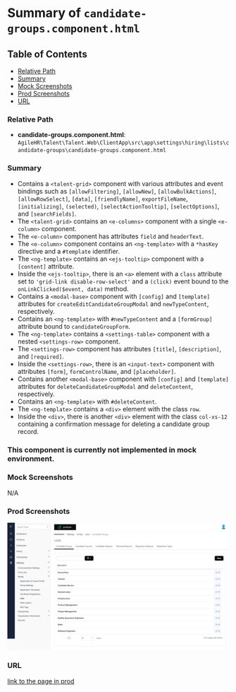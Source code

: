 # Summary of `candidate-groups.component.html`

## Table of Contents

-   [Relative Path](#relative-path)
-   [Summary](#summary)
-   [Mock Screenshots](#mock-screenshots)
-   [Prod Screenshots](#prod-screenshots)
-   [URL](#url)

### Relative Path

-   **candidate-groups.component.html**: `AgileHR\Talent\Talent.Web\ClientApp\src\app\settings\hiring\lists\candidate-groups\candidate-groups.component.html`

### Summary

-   Contains a `<talent-grid>` component with various attributes and event bindings such as `[allowFiltering]`, `[allowNew]`, `[allowBulkActions]`, `[allowRowSelect]`, `[data]`, `[friendlyName]`, `exportFileName`, `[initializing]`, `(selected)`, `[selectActionTooltip]`, `[selectOptions]`, and `[searchFields]`.
-   The `<talent-grid>` contains an `<e-columns>` component with a single `<e-column>` component.
-   The `<e-column>` component has attributes `field` and `headerText`.
-   The `<e-column>` component contains an `<ng-template>` with a `*hasKey` directive and a `#template` identifier.
-   The `<ng-template>` contains an `<ejs-tooltip>` component with a `[content]` attribute.
-   Inside the `<ejs-tooltip>`, there is an `<a>` element with a `class` attribute set to `'grid-link disable-row-select'` and a `(click)` event bound to the `onLinkClicked($event, data)` method.
-   Contains a `<modal-base>` component with `[config]` and `[template]` attributes for `createEditCandidateGroupModal` and `newTypeContent`, respectively.
-   Contains an `<ng-template>` with `#newTypeContent` and a `[formGroup]` attribute bound to `candidateGroupForm`.
-   The `<ng-template>` contains a `<settings-table>` component with a nested `<settings-row>` component.
-   The `<settings-row>` component has attributes `[title]`, `[description]`, and `[required]`.
-   Inside the `<settings-row>`, there is an `<input-text>` component with attributes `[form]`, `formControlName`, and `[placeholder]`.
-   Contains another `<modal-base>` component with `[config]` and `[template]` attributes for `deleteCandidateGroupModal` and `deleteContent`, respectively.
-   Contains an `<ng-template>` with `#deleteContent`.
-   The `<ng-template>` contains a `<div>` element with the class `row`.
-   Inside the `<div>`, there is another `<div>` element with the class `col-xs-12` containing a confirmation message for deleting a candidate group record.

### This component is currently not implemented in mock environment.

### Mock Screenshots

N/A

### Prod Screenshots

![Prod Screenshot](./candidate-groups-prod.png)

### URL

[link to the page in prod](https://piedpiper.agilehr.net/core/settings/hiring/lists/candidate-groups)
